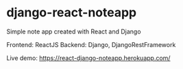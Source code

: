 # django-react-noteapp
Simple note app created with React and Django

Frontend: ReactJS
Backend: Django, DjangoRestFramework

Live demo: https://react-django-noteapp.herokuapp.com/

